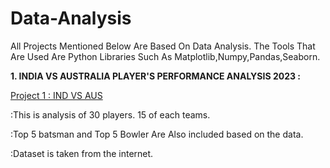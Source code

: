 # Data-Analysis
All Projects Mentioned Below Are Based On Data Analysis. The Tools That Are  Used Are  Python Libraries Such As Matplotlib,Numpy,Pandas,Seaborn.


**1. INDIA VS AUSTRALIA PLAYER'S PERFORMANCE ANALYSIS 2023 :**
                    
[Project 1 : IND VS AUS](https://github.com/Shreyas-0123/Data-Analysis/blob/2b7757905fb9d17bb4d38bd2d69b07d58c4df2fb/IND%20AND%20AUS%20PLAYERS%20ANALYSIS.ipynb)

:This is analysis of 30 players. 15 of each teams.


:Top 5 batsman and Top 5 Bowler Are Also included based on the data.


:Dataset is taken from the internet.

